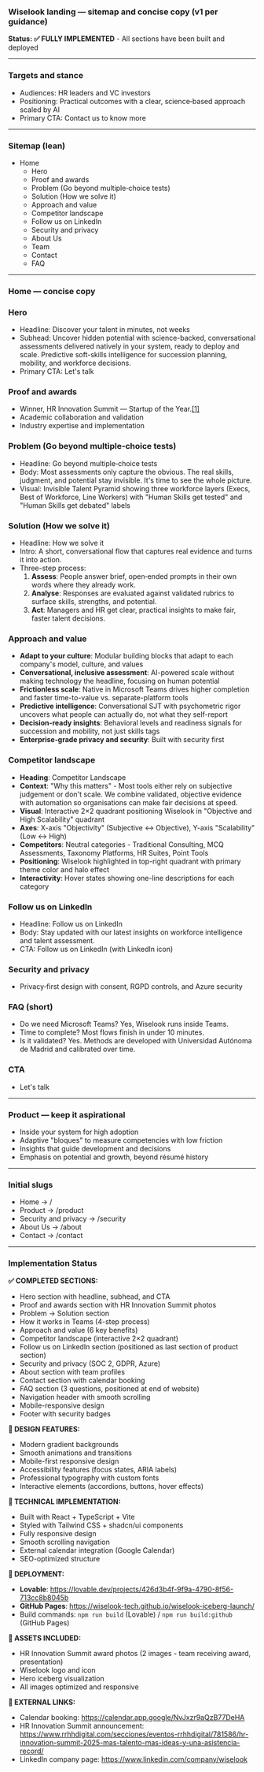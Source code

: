 ### Wiselook landing — sitemap and concise copy (v1 per guidance)

**Status: ✅ FULLY IMPLEMENTED** - All sections have been built and deployed

---

### Targets and stance

- Audiences: HR leaders and VC investors
- Positioning: Practical outcomes with a clear, science‑based approach scaled by AI
- Primary CTA: Contact us to know more

---

### Sitemap (lean)

- Home
    - Hero
    - Proof and awards
    - Problem (Go beyond multiple‑choice tests)
    - Solution (How we solve it)
    - Approach and value
    - Competitor landscape
    - Follow us on LinkedIn
    - Security and privacy
    - About Us
    - Team
    - Contact
    - FAQ

---

### Home — concise copy

### Hero

- Headline: Discover your talent in minutes, not weeks
- Subhead: Uncover hidden potential with science-backed, conversational assessments delivered natively in your system, ready to deploy and scale. Predictive soft-skills intelligence for succession planning, mobility, and workforce decisions.
- Primary CTA: Let's talk

### Proof and awards

- Winner, HR Innovation Summit — Startup of the Year.[[1]](https://www.rrhhdigital.com/secciones/eventos-rrhhdigital/781586/hr-innovation-summit-2025-mas-talento-mas-ideas-y-una-asistencia-record/)
- Academic collaboration and validation
- Industry expertise and implementation

### Problem (Go beyond multiple‑choice tests)

- Headline: Go beyond multiple‑choice tests
- Body: Most assessments only capture the obvious. The real skills, judgment, and potential stay invisible. It's time to see the whole picture.
- Visual: Invisible Talent Pyramid showing three workforce layers (Execs, Best of Workforce, Line Workers) with "Human Skills get tested" and "Human Skills get debated" labels

### Solution (How we solve it)

- Headline: How we solve it
- Intro: A short, conversational flow that captures real evidence and turns it into action.
- Three-step process:
    1. **Assess**: People answer brief, open‑ended prompts in their own words where they already work.
    2. **Analyse**: Responses are evaluated against validated rubrics to surface skills, strengths, and potential.
    3. **Act**: Managers and HR get clear, practical insights to make fair, faster talent decisions.

### Approach and value

- **Adapt to your culture**: Modular building blocks that adapt to each company's model, culture, and values
- **Conversational, inclusive assessment**: AI-powered scale without making technology the headline, focusing on human potential
- **Frictionless scale**: Native in Microsoft Teams drives higher completion and faster time-to-value vs. separate-platform tools
- **Predictive intelligence**: Conversational SJT with psychometric rigor uncovers what people can actually do, not what they self-report
- **Decision-ready insights**: Behavioral levels and readiness signals for succession and mobility, not just skills tags
- **Enterprise‑grade privacy and security**: Built with security first

### Competitor landscape

- **Heading**: Competitor Landscape
- **Context**: "Why this matters" - Most tools either rely on subjective judgement or don't scale. We combine validated, objective evidence with automation so organisations can make fair decisions at speed.
- **Visual**: Interactive 2×2 quadrant positioning Wiselook in "Objective and High Scalability" quadrant
- **Axes**: X-axis "Objectivity" (Subjective ↔ Objective), Y-axis "Scalability" (Low ↔ High)
- **Competitors**: Neutral categories - Traditional Consulting, MCQ Assessments, Taxonomy Platforms, HR Suites, Point Tools
- **Positioning**: Wiselook highlighted in top-right quadrant with primary theme color and halo effect
- **Interactivity**: Hover states showing one-line descriptions for each category

### Follow us on LinkedIn

- Headline: Follow us on LinkedIn
- Body: Stay updated with our latest insights on workforce intelligence and talent assessment.
- CTA: Follow us on LinkedIn (with LinkedIn icon)

### Security and privacy

- Privacy‑first design with consent, RGPD controls, and Azure security

### FAQ (short)

- Do we need Microsoft Teams? Yes, Wiselook runs inside Teams.
- Time to complete? Most flows finish in under 10 minutes.
- Is it validated? Yes. Methods are developed with Universidad Autónoma de Madrid and calibrated over time.

### CTA

- Let's talk

---

### Product — keep it aspirational

- Inside your system for high adoption
- Adaptive "bloques" to measure competencies with low friction
- Insights that guide development and decisions
- Emphasis on potential and growth, beyond résumé history

---

### Initial slugs

- Home → /
- Product → /product
- Security and privacy → /security
- About Us → /about
- Contact → /contact

---

### Implementation Status

**✅ COMPLETED SECTIONS:**
- Hero section with headline, subhead, and CTA
- Proof and awards section with HR Innovation Summit photos
- Problem → Solution section
- How it works in Teams (4-step process)
- Approach and value (6 key benefits)
- Competitor landscape (interactive 2×2 quadrant)
- Follow us on LinkedIn section (positioned as last section of product section)
- Security and privacy (SOC 2, GDPR, Azure)
- About section with team profiles
- Contact section with calendar booking
- FAQ section (3 questions, positioned at end of website)
- Navigation header with smooth scrolling
- Mobile-responsive design
- Footer with security badges

**🎨 DESIGN FEATURES:**
- Modern gradient backgrounds
- Smooth animations and transitions
- Mobile-first responsive design
- Accessibility features (focus states, ARIA labels)
- Professional typography with custom fonts
- Interactive elements (accordions, buttons, hover effects)

**📱 TECHNICAL IMPLEMENTATION:**
- Built with React + TypeScript + Vite
- Styled with Tailwind CSS + shadcn/ui components
- Fully responsive design
- Smooth scrolling navigation
- External calendar integration (Google Calendar)
- SEO-optimized structure

**🚀 DEPLOYMENT:**
- **Lovable**: https://lovable.dev/projects/426d3b4f-9f9a-4790-8f56-713cc8b8045b
- **GitHub Pages**: https://wiselook-tech.github.io/wiselook-iceberg-launch/
- Build commands: `npm run build` (Lovable) / `npm run build:github` (GitHub Pages)

**📸 ASSETS INCLUDED:**
- HR Innovation Summit award photos (2 images - team receiving award, presentation)
- Wiselook logo and icon
- Hero iceberg visualization
- All images optimized and responsive

**🔗 EXTERNAL LINKS:**
- Calendar booking: https://calendar.app.google/NvJxzr9aQzB77DeHA
- HR Innovation Summit announcement: https://www.rrhhdigital.com/secciones/eventos-rrhhdigital/781586/hr-innovation-summit-2025-mas-talento-mas-ideas-y-una-asistencia-record/
- LinkedIn company page: https://www.linkedin.com/company/wiselook
